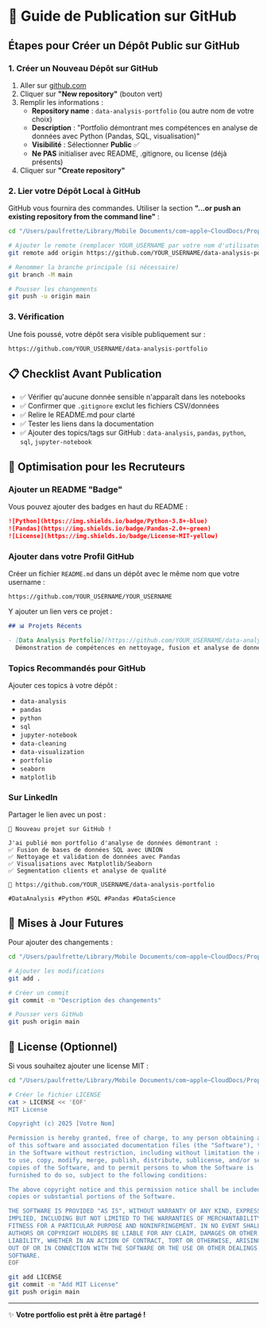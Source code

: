 # 🚀 Guide de Publication sur GitHub

## Étapes pour Créer un Dépôt Public sur GitHub

### 1. Créer un Nouveau Dépôt sur GitHub

1. Aller sur [github.com](https://github.com)
2. Cliquer sur **"New repository"** (bouton vert)
3. Remplir les informations :
   - **Repository name** : `data-analysis-portfolio` (ou autre nom de votre choix)
   - **Description** : "Portfolio démontrant mes compétences en analyse de données avec Python (Pandas, SQL, visualisation)"
   - **Visibilité** : Sélectionner **Public** ✅
   - **Ne PAS** initialiser avec README, .gitignore, ou license (déjà présents)
4. Cliquer sur **"Create repository"**

### 2. Lier votre Dépôt Local à GitHub

GitHub vous fournira des commandes. Utiliser la section **"...or push an existing repository from the command line"** :

```bash
cd "/Users/paulfrette/Library/Mobile Documents/com~apple~CloudDocs/Propriétés privées /BDD LINKS /data-analysis-portfolio"

# Ajouter le remote (remplacer YOUR_USERNAME par votre nom d'utilisateur GitHub)
git remote add origin https://github.com/YOUR_USERNAME/data-analysis-portfolio.git

# Renommer la branche principale (si nécessaire)
git branch -M main

# Pousser les changements
git push -u origin main
```

### 3. Vérification

Une fois poussé, votre dépôt sera visible publiquement sur :
```
https://github.com/YOUR_USERNAME/data-analysis-portfolio
```

## 📋 Checklist Avant Publication

- ✅ Vérifier qu'aucune donnée sensible n'apparaît dans les notebooks
- ✅ Confirmer que `.gitignore` exclut les fichiers CSV/données
- ✅ Relire le README.md pour clarté
- ✅ Tester les liens dans la documentation
- ✅ Ajouter des topics/tags sur GitHub : `data-analysis`, `pandas`, `python`, `sql`, `jupyter-notebook`

## 🎯 Optimisation pour les Recruteurs

### Ajouter un README "Badge"

Vous pouvez ajouter des badges en haut du README :

```markdown
![Python](https://img.shields.io/badge/Python-3.8+-blue)
![Pandas](https://img.shields.io/badge/Pandas-2.0+-green)
![License](https://img.shields.io/badge/License-MIT-yellow)
```

### Ajouter dans votre Profil GitHub

Créer un fichier `README.md` dans un dépôt avec le même nom que votre username :

```
https://github.com/YOUR_USERNAME/YOUR_USERNAME
```

Y ajouter un lien vers ce projet :

```markdown
## 📊 Projets Récents

- [Data Analysis Portfolio](https://github.com/YOUR_USERNAME/data-analysis-portfolio) - 
  Démonstration de compétences en nettoyage, fusion et analyse de données avec Python & SQL
```

### Topics Recommandés pour GitHub

Ajouter ces topics à votre dépôt :
- `data-analysis`
- `pandas`
- `python`
- `sql`
- `jupyter-notebook`
- `data-cleaning`
- `data-visualization`
- `portfolio`
- `seaborn`
- `matplotlib`

### Sur LinkedIn

Partager le lien avec un post :

```
🎉 Nouveau projet sur GitHub !

J'ai publié mon portfolio d'analyse de données démontrant :
✅ Fusion de bases de données SQL avec UNION
✅ Nettoyage et validation de données avec Pandas
✅ Visualisations avec Matplotlib/Seaborn
✅ Segmentation clients et analyse de qualité

🔗 https://github.com/YOUR_USERNAME/data-analysis-portfolio

#DataAnalysis #Python #SQL #Pandas #DataScience
```

## 🔄 Mises à Jour Futures

Pour ajouter des changements :

```bash
cd "/Users/paulfrette/Library/Mobile Documents/com~apple~CloudDocs/Propriétés privées /BDD LINKS /data-analysis-portfolio"

# Ajouter les modifications
git add .

# Créer un commit
git commit -m "Description des changements"

# Pousser vers GitHub
git push origin main
```

## 📝 License (Optionnel)

Si vous souhaitez ajouter une license MIT :

```bash
cd "/Users/paulfrette/Library/Mobile Documents/com~apple~CloudDocs/Propriétés privées /BDD LINKS /data-analysis-portfolio"

# Créer le fichier LICENSE
cat > LICENSE << 'EOF'
MIT License

Copyright (c) 2025 [Votre Nom]

Permission is hereby granted, free of charge, to any person obtaining a copy
of this software and associated documentation files (the "Software"), to deal
in the Software without restriction, including without limitation the rights
to use, copy, modify, merge, publish, distribute, sublicense, and/or sell
copies of the Software, and to permit persons to whom the Software is
furnished to do so, subject to the following conditions:

The above copyright notice and this permission notice shall be included in all
copies or substantial portions of the Software.

THE SOFTWARE IS PROVIDED "AS IS", WITHOUT WARRANTY OF ANY KIND, EXPRESS OR
IMPLIED, INCLUDING BUT NOT LIMITED TO THE WARRANTIES OF MERCHANTABILITY,
FITNESS FOR A PARTICULAR PURPOSE AND NONINFRINGEMENT. IN NO EVENT SHALL THE
AUTHORS OR COPYRIGHT HOLDERS BE LIABLE FOR ANY CLAIM, DAMAGES OR OTHER
LIABILITY, WHETHER IN AN ACTION OF CONTRACT, TORT OR OTHERWISE, ARISING FROM,
OUT OF OR IN CONNECTION WITH THE SOFTWARE OR THE USE OR OTHER DEALINGS IN THE
SOFTWARE.
EOF

git add LICENSE
git commit -m "Add MIT License"
git push origin main
```

---

✨ **Votre portfolio est prêt à être partagé !**
